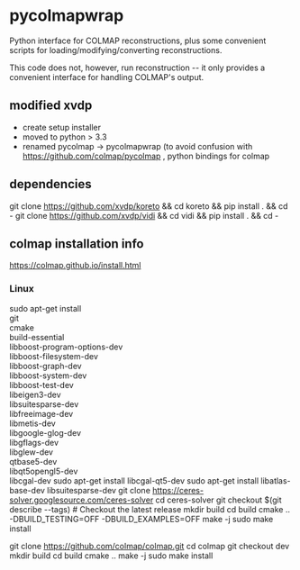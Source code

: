 # pycolmapwrap
Python interface for COLMAP reconstructions, plus some convenient scripts for loading/modifying/converting reconstructions.

This code does not, however, run reconstruction -- it only provides a convenient interface for handling COLMAP's output.

## modified xvdp
* create setup installer
* moved to python > 3.3
* renamed pycolmap -> pycolmapwrap (to avoid confusion with https://github.com/colmap/pycolmap , python bindings for colmap

## dependencies
git clone https://github.com/xvdp/koreto && cd koreto && pip install . && cd -
git clone https://github.com/xvdp/vidi && cd vidi && pip install . && cd -


## colmap installation info
https://colmap.github.io/install.html

### Linux
sudo apt-get install \
    git \
    cmake \
    build-essential \
    libboost-program-options-dev \
    libboost-filesystem-dev \
    libboost-graph-dev \
    libboost-system-dev \
    libboost-test-dev \
    libeigen3-dev \
    libsuitesparse-dev \
    libfreeimage-dev \
    libmetis-dev \
    libgoogle-glog-dev \
    libgflags-dev \
    libglew-dev \
    qtbase5-dev \
    libqt5opengl5-dev \
    libcgal-dev
sudo apt-get install libcgal-qt5-dev
sudo apt-get install libatlas-base-dev libsuitesparse-dev
git clone https://ceres-solver.googlesource.com/ceres-solver
cd ceres-solver
git checkout $(git describe --tags) # Checkout the latest release
mkdir build
cd build
cmake .. -DBUILD_TESTING=OFF -DBUILD_EXAMPLES=OFF
make -j
sudo make install

git clone https://github.com/colmap/colmap.git
cd colmap
git checkout dev
mkdir build
cd build
cmake ..
make -j
sudo make install
